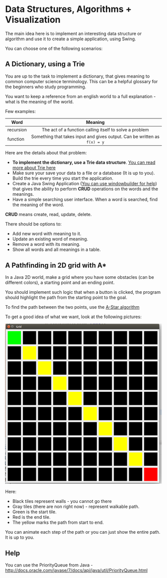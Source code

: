 # Data Structures, Algorithms + Visualization

The main idea here is to implement an interesting data structure or algorithm and use it to create a simple application, using Swing.

You can choose one of the following scenarios:

## A Dictionary, using a Trie

You are up to the task to implement a dictionary, that gives meaning to common computer science terminology. This can be a helpful glossary for the beginners who study programming.

You want to keep a reference from an english world to a full explanation - what is the meaning of the world.

Few examples:

| Word          | Meaning       |
| ------------- |:-------------:|
| recursion     | The act of a function calling itself to solve a problem |
| function      | Something that takes input and gives output. Can be written as `f(x) = y`      |

Here are the details about that problem:

* **To implement the dictionary, use a Trie data structure**. [You can read more about Trie here](https://en.wikipedia.org/wiki/Trie)
* Make sure your save your data to a file or a database (It is up to you). Build the trie every time you start the application.
* Create a Java Swing Application ([You can use windowbuilder for help](https://eclipse.org/windowbuilder/)) that gives the ability to perform **CRUD** operations on the words and the meanings.
* Have a simple searching user interface. When a word is searched, find the meaning of the word.


**CRUD** means create, read, update, delete.

There should be options to:

* Add new word with meaning to it.
* Update an existing word of meaning.
* Remove a word with its meaning.
* Show all words and all meanings in a table.

## A Pathfinding in 2D grid with A*

In a Java 2D world, make a grid where you have some obstacles (can be different colors), a starting point and an ending point.

You should implement such logic that when a button is clicked, the program should highlight the path from the starting point to the goal.

To find the path between the two points, use the [A-Star algorithm](https://en.wikipedia.org/wiki/A*_search_algorithm)

To get a good idea of what we want, look at the following pictures:

![](tiles.png)

Here:

* Black tiles represent walls - you cannot go there
* Gray tiles (there are non right now) - represent walkable path.
* Green is the start tile.
* Red is the end tile.
* The yellow marks the path from start to end.

You can animate each step of the path or you can just show the entire path. It is up to you.

## Help

You can use the PriorityQueue from Java - http://docs.oracle.com/javase/7/docs/api/java/util/PriorityQueue.html
